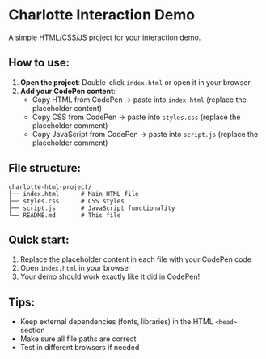 # Charlotte Interaction Demo

A simple HTML/CSS/JS project for your interaction demo.

## How to use:

1. **Open the project**: Double-click `index.html` or open it in your browser
2. **Add your CodePen content**:
   - Copy HTML from CodePen → paste into `index.html` (replace the placeholder content)
   - Copy CSS from CodePen → paste into `styles.css` (replace the placeholder comment)
   - Copy JavaScript from CodePen → paste into `script.js` (replace the placeholder comment)

## File structure:
```
charlotte-html-project/
├── index.html      # Main HTML file
├── styles.css      # CSS styles
├── script.js       # JavaScript functionality
└── README.md       # This file
```

## Quick start:
1. Replace the placeholder content in each file with your CodePen code
2. Open `index.html` in your browser
3. Your demo should work exactly like it did in CodePen!

## Tips:
- Keep external dependencies (fonts, libraries) in the HTML `<head>` section
- Make sure all file paths are correct
- Test in different browsers if needed 
